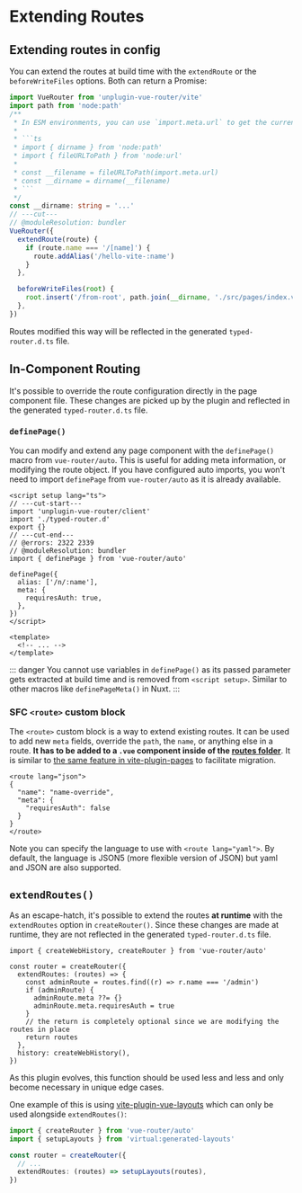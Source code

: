 # Extending Routes

## Extending routes in config

You can extend the routes at build time with the `extendRoute` or the `beforeWriteFiles` options. Both can return a Promise:

```ts twoslash
import VueRouter from 'unplugin-vue-router/vite'
import path from 'node:path'
/**
 * In ESM environments, you can use `import.meta.url` to get the current file path:
 *
 * ```ts
 * import { dirname } from 'node:path'
 * import { fileURLToPath } from 'node:url'
 *
 * const __filename = fileURLToPath(import.meta.url)
 * const __dirname = dirname(__filename)
 * ```
 */
const __dirname: string = '...'
// ---cut---
// @moduleResolution: bundler
VueRouter({
  extendRoute(route) {
    if (route.name === '/[name]') {
      route.addAlias('/hello-vite-:name')
    }
  },

  beforeWriteFiles(root) {
    root.insert('/from-root', path.join(__dirname, './src/pages/index.vue'))
  },
})
```

Routes modified this way will be reflected in the generated `typed-router.d.ts` file.

## In-Component Routing

It's possible to override the route configuration directly in the page component file. These changes are picked up by the plugin and reflected in the generated `typed-router.d.ts` file.

### `definePage()`

You can modify and extend any page component with the `definePage()` macro from `vue-router/auto`. This is useful for adding meta information, or modifying the route object. If you have configured auto imports, you won't need to import `definePage` from `vue-router/auto` as it is already available.

```vue{2,4-9} twoslash
<script setup lang="ts">
// ---cut-start---
import 'unplugin-vue-router/client'
import './typed-router.d'
export {}
// ---cut-end---
// @errors: 2322 2339
// @moduleResolution: bundler
import { definePage } from 'vue-router/auto'

definePage({
  alias: ['/n/:name'],
  meta: {
    requiresAuth: true,
  },
})
</script>

<template>
  <!-- ... -->
</template>
```

::: danger
You cannot use variables in `definePage()` as its passed parameter gets extracted at build time and is removed from `<script setup>`. Similar to other macros like `definePageMeta()` in Nuxt.
:::

### SFC `<route>` custom block

The `<route>` custom block is a way to extend existing routes. It can be used to add new `meta` fields, override the `path`, the `name`, or anything else in a route. **It has to be added to a `.vue` component inside of the [routes folder](#routes-folder-structure)**. It is similar to [the same feature in vite-plugin-pages](https://github.com/hannoeru/vite-plugin-pages#sfc-custom-block-for-route-data) to facilitate migration.

```vue
<route lang="json">
{
  "name": "name-override",
  "meta": {
    "requiresAuth": false
  }
}
</route>
```

Note you can specify the language to use with `<route lang="yaml">`. By default, the language is JSON5 (more flexible version of JSON) but yaml and JSON are also supported.

## `extendRoutes()`

As an escape-hatch, it's possible to extend the routes **at runtime** with the `extendRoutes` option in `createRouter()`. Since these changes are made at runtime, they are not reflected in the generated `typed-router.d.ts` file.

```js{4-12}
import { createWebHistory, createRouter } from 'vue-router/auto'

const router = createRouter({
  extendRoutes: (routes) => {
    const adminRoute = routes.find((r) => r.name === '/admin')
    if (adminRoute) {
      adminRoute.meta ??= {}
      adminRoute.meta.requiresAuth = true
    }
    // the return is completely optional since we are modifying the routes in place
    return routes
  },
  history: createWebHistory(),
})
```

As this plugin evolves, this function should be used less and less and only become necessary in unique edge cases.

One example of this is using [vite-plugin-vue-layouts](https://github.com/JohnCampionJr/vite-plugin-vue-layouts) which can only be used alongside `extendRoutes()`:

```ts
import { createRouter } from 'vue-router/auto'
import { setupLayouts } from 'virtual:generated-layouts'

const router = createRouter({
  // ...
  extendRoutes: (routes) => setupLayouts(routes),
})
```
